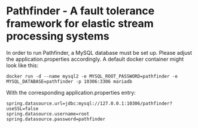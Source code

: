# Pathfinder - A fault tolerance framework for elastic stream processing systems

In order to run Pathfinder, a MySQL database must be set up. Please adjust the application.properties accordingly.
A default docker container might look like this:

```
docker run -d --name mysql2 -e MYSQL_ROOT_PASSWORD=pathfinder -e MYSQL_DATABASE=pathfinder -p 10306:3306 mariadb
```

With the corresponding application.properties entry:

```
spring.datasource.url=jdbc:mysql://127.0.0.1:10306/pathfinder?useSSL=false
spring.datasource.username=root
spring.datasource.password=pathfinder
```